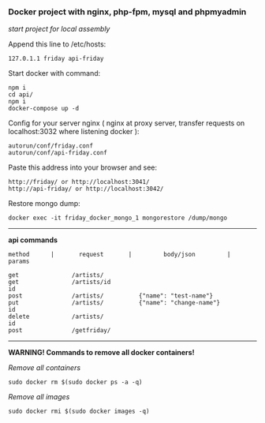 ### Docker project with nginx, php-fpm, mysql and phpmyadmin
_start project for local assembly_

Append this line to /etc/hosts:

    127.0.1.1 friday api-friday

Start docker with command:

    npm i
    cd api/
    npm i
    docker-compose up -d
    
Config for your server nginx ( nginx at proxy server, transfer requests on localhost:3032 where listening docker ):
    
    autorun/conf/friday.conf
    autorun/conf/api-friday.conf
    
Paste this address into your browser and see:

    http://friday/ or http://localhost:3041/
    http://api-friday/ or http://localhost:3042/
    
Restore mongo dump:

    docker exec -it friday_docker_mongo_1 mongorestore /dump/mongo

______________________________________________________________
**api commands**

    method      |       request       |         body/json         |       params
 
    get               /artists/
    get               /artists/id                                           id
    post              /artists/          {"name": "test-name"}
    put               /artists/          {"name": "change-name"}            id
    delete            /artists/                                             id   
    post              /getfriday/                                              
    
______________________________________________________________
**WARNING! Commands to remove all docker containers!**
    
*Remove all containers*

    sudo docker rm $(sudo docker ps -a -q)

*Remove all images*

    sudo docker rmi $(sudo docker images -q)
